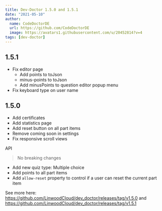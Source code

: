 ```yaml
---
title: Dev-Doctor 1.5.0 and 1.5.1
date: "2021-05-10"
author:
  name: CodeDoctorDE
  url: https://github.com/CodeDoctorDE
  image: https://avatars1.githubusercontent.com/u/20452814?v=4
tags: [dev-doctor]
---
```


## 1.5.1

- Fix editor page
  - Add points to toJson
  - minus-points to toJson
  - Add minusPoints to question editor popup menu
- Fix keyboard type on user name

## 1.5.0

- Add certificates
- Add statistics page
- Add reset button on all part items
- Remove coming soon in settings
- Fix responsive scroll views

API

> No breaking changes

- Add new quiz type: Multiple choice
- Add points to all part items
- Add `allow-reset` property to control if a user can reset the current part item

See more here: <https://github.com/LinwoodCloud/dev_doctor/releases/tag/v1.5.0> and <https://github.com/LinwoodCloud/dev_doctor/releases/tag/v1.5.1>
